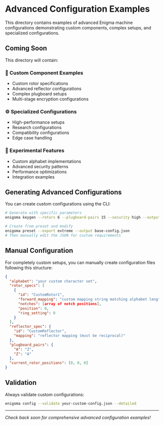 # Advanced Configuration Examples

This directory contains examples of advanced Enigma machine configurations demonstrating custom components, complex setups, and specialized configurations.

## Coming Soon

This directory will contain:

### 🔧 Custom Component Examples
- Custom rotor specifications
- Advanced reflector configurations  
- Complex plugboard setups
- Multi-stage encryption configurations

### ⚙️ Specialized Configurations
- High-performance setups
- Research configurations
- Compatibility configurations
- Edge case handling

### 🧬 Experimental Features
- Custom alphabet implementations
- Advanced security patterns
- Performance optimizations
- Integration examples

## Generating Advanced Configurations

You can create custom configurations using the CLI:

```bash
# Generate with specific parameters
enigoma keygen --rotors 6 --plugboard-pairs 15 --security high --output custom-advanced.json

# Create from preset and modify
enigoma preset --export extreme --output base-config.json
# Then manually edit the JSON for custom requirements
```

## Manual Configuration

For completely custom setups, you can manually create configuration files following this structure:

```json
{
  "alphabet": "your custom character set",
  "rotor_specs": [
    {
      "id": "CustomRotor1",
      "forward_mapping": "custom mapping string matching alphabet length",
      "notches": [array of notch positions],
      "position": 0,
      "ring_setting": 0
    }
  ],
  "reflector_spec": {
    "id": "CustomReflector",
    "mapping": "reflector mapping (must be reciprocal)"
  },
  "plugboard_pairs": {
    "A": "Z",
    "Z": "A"
  },
  "current_rotor_positions": [0, 0, 0]
}
```

## Validation

Always validate custom configurations:

```bash
enigoma config --validate your-custom-config.json --detailed
```

---

*Check back soon for comprehensive advanced configuration examples!*